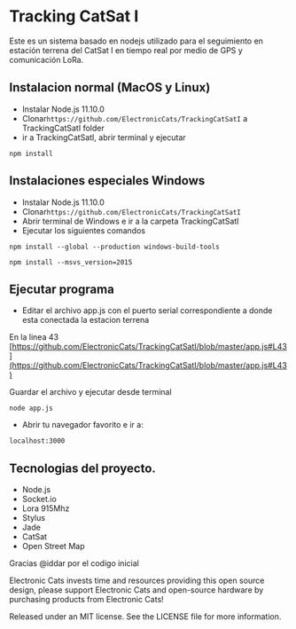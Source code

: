 # Tracking CatSat I

Este es un sistema basado en nodejs utilizado para el seguimiento en estación terrena del CatSat I en tiempo real por medio de GPS y comunicación LoRa.

## Instalacion normal (MacOS y Linux)

- Instalar Node.js 11.10.0
- Clonar`https://github.com/ElectronicCats/TrackingCatSatI` a TrackingCatSatI folder 
- ir a TrackingCatSatI, abrir terminal y ejecutar

`npm install`

## Instalaciones especiales Windows

- Instalar Node.js 11.10.0
- Clonar`https://github.com/ElectronicCats/TrackingCatSatI` 
- Abrir terminal de Windows e ir a la carpeta TrackingCatSatI 
- Ejecutar los siguientes comandos

`npm install --global --production windows-build-tools`

`npm install --msvs_version=2015`

## Ejecutar programa

- Editar el archivo app.js con el puerto serial correspondiente a donde esta conectada la estacion terrena

En la linea 43 [https://github.com/ElectronicCats/TrackingCatSatI/blob/master/app.js#L43](https://github.com/ElectronicCats/TrackingCatSatI/blob/master/app.js#L43)

Guardar el archivo y ejecutar desde terminal

`node app.js `

- Abrir tu navegador favorito e ir a:

`localhost:3000`

## Tecnologias del proyecto.

- Node.js
- Socket.io
- Lora 915Mhz
- Stylus
- Jade
- CatSat
- Open Street Map

Gracias @iddar por el codigo inicial

Electronic Cats invests time and resources providing this open source design, please support Electronic Cats and open-source hardware by purchasing products from Electronic Cats!

Released under an MIT license. See the LICENSE file for more information.
